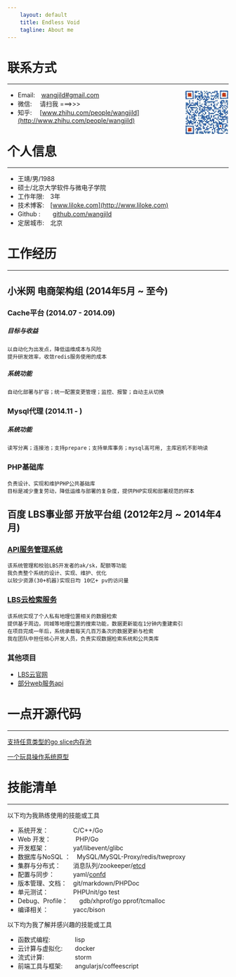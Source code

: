```yaml
---
    layout: default
    title: Endless Void
    tagline: About me
---
```


# 联系方式
---

<img style="float: right" src="/images/weixin.png" alt="扫我" height="100" width="100" />

- Email:　[wangjild#gmail.com](mailto:wangjild@gmail.com)
- 微信: 　请扫我 ===>>>
- 知乎: 　[www.zhihu.com/people/wangjild](http://www.zhihu.com/people/wangjild)

# 个人信息
---

 - 王靖/男/1988
 - 硕士/北京大学软件与微电子学院 
 - 工作年限:　3年
 - 技术博客:　[www.liloke.com](http://www.liloke.com)
 - Github :　　[github.com/wangjild](https://github.com/wangjild)
 - 定居城市:　北京


# 工作经历
---

## 小米网 电商架构组 (2014年5月 ~ 至今)

### Cache平台 (2014.07 - 2014.09)

##### 目标与收益

    以自动化为出发点，降低运维成本与风险
    提升研发效率，收敛redis服务使用的成本

##### 系统功能

    自动化部署与扩容；统一配置变更管理；监控、报警；自动主从切换

### Mysql代理 (2014.11 - )

##### 系统功能

    读写分离；连接池；支持prepare；支持单库事务；mysql高可用, 主库宕机不影响读

### PHP基础库

    负责设计、实现和维护PHP公共基础库
    目标是减少重复劳动，降低运维与部署的复杂度，提供PHP实现和部署规范的样本

## 百度 LBS事业部 开放平台组 (2012年2月 ~ 2014年4月)

### [API服务管理系统](http://lbsyun.baidu.com/apiconsole/key)
    该系统管理和校验LBS开发者的ak/sk，配额等功能
    我负责整个系统的设计、实现、维护、优化
    以较少资源(30+机器)实现日均 10亿+ pv的访问量

### [LBS云检索服务](http://developer.baidu.com/map/index.php?title=lbscloud)
    该系统实现了个人私有地理位置相关的数据检索
    提供基于周边，同城等地理位置的搜索功能，数据更新能在1分钟内重建索引
    在项目完成一年后，系统承载每天几百万条次的数据更新与检索
    我在团队中担任核心开发人员，负责实现数据检索系统和公共类库

### 其他项目

- [LBS云官网](http://developer.baidu.com/map/index.php?title=%E9%A6%96%E9%A1%B5)
- [部分web服务api](http://developer.baidu.com/map/index.php?title=webapi)


# 一点开源代码
---

[支持任意类型的go slice内存池](https://github.com/wangjild/pools)

[一个玩具操作系统原型](https://github.com/wangjild/OS_Hacking)

# 技能清单
---

以下均为我熟练使用的技能或工具

- 系统开发：　　　　C/C++/Go
- Web 开发：　　　　PHP/Go
- 开发框架：　　　　yaf/libevent/glibc
- 数据库与NoSQL ：　MySQL/MySQL-Proxy/redis/tweproxy
- 集群与分布式：　　消息队列/zookeeper/[etcd](https://github.com/coreos/etcd)
- 配置与同步：　　　yaml/[confd](https://github.com/kelseyhightower/confd)
- 版本管理、文档：　git/markdown/PHPDoc
- 单元测试：　　　　PHPUnit/go test
- Debug、Profile：　&nbsp;&nbsp;&nbsp;gdb/xhprof/go pprof/tcmalloc
- 编译相关：　　　　yacc/bison

以下均为我了解并感兴趣的技能或工具

- 函数式编程:　　　　lisp
- 云计算与虚拟化:　　docker
- 流式计算:　　　　　storm
- 前端工具与框架:　　angularjs/coffeescript
